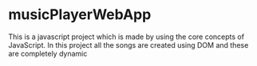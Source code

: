 # musicPlayerWebApp
This is a javascript project which is made by using the core concepts of JavaScript. In this project all the songs are created using DOM and these are completely dynamic
